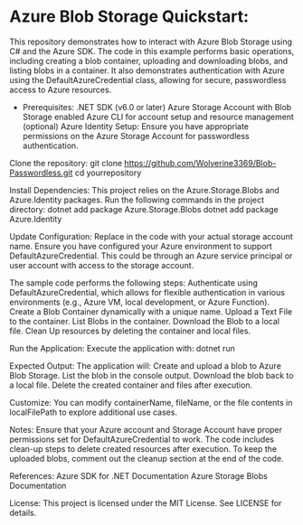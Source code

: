 # Azure Blob Storage Quickstart:
This repository demonstrates how to interact with Azure Blob Storage using C# and the Azure SDK. The code in this example performs basic operations, including creating a blob container, uploading and downloading blobs, and listing blobs in a container. It also demonstrates authentication with Azure using the DefaultAzureCredential class, allowing for secure, passwordless access to Azure resources.

* Prerequisites:
.NET SDK (v6.0 or later)
Azure Storage Account with Blob Storage enabled
Azure CLI for account setup and resource management (optional)
Azure Identity Setup: Ensure you have appropriate permissions on the Azure Storage Account for passwordless authentication.

Clone the repository:
git clone https://github.com/Wolverine3369/Blob-Passwordless.git
cd yourrepository

Install Dependencies: This project relies on the Azure.Storage.Blobs and Azure.Identity packages. Run the following commands in the project directory:
dotnet add package Azure.Storage.Blobs
dotnet add package Azure.Identity

Update Configuration:
Replace <storage-account-name> in the code with your actual storage account name.
Ensure you have configured your Azure environment to support DefaultAzureCredential. This could be through an Azure service principal or user account with access to the storage account.

The sample code performs the following steps:
Authenticate using DefaultAzureCredential, which allows for flexible authentication in various environments (e.g., Azure VM, local development, or Azure Function).
Create a Blob Container dynamically with a unique name.
Upload a Text File to the container.
List Blobs in the container.
Download the Blob to a local file.
Clean Up resources by deleting the container and local files.

Run the Application: Execute the application with:
dotnet run

Expected Output: The application will:
Create and upload a blob to Azure Blob Storage.
List the blob in the console output.
Download the blob back to a local file.
Delete the created container and files after execution.

Customize: You can modify containerName, fileName, or the file contents in localFilePath to explore additional use cases.

Notes:
Ensure that your Azure account and Storage Account have proper permissions set for DefaultAzureCredential to work.
The code includes clean-up steps to delete created resources after execution. To keep the uploaded blobs, comment out the cleanup section at the end of the code.

References:
Azure SDK for .NET Documentation
Azure Storage Blobs Documentation

License:
This project is licensed under the MIT License. See LICENSE for details.
